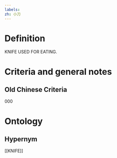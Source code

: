 ```yaml
---
labels: 
zh: 小刀
---
```


# Definition
KNIFE USED FOR EATING.
# Criteria and general notes
## Old Chinese Criteria
000
# Ontology

## Hypernym
[[KNIFE]]